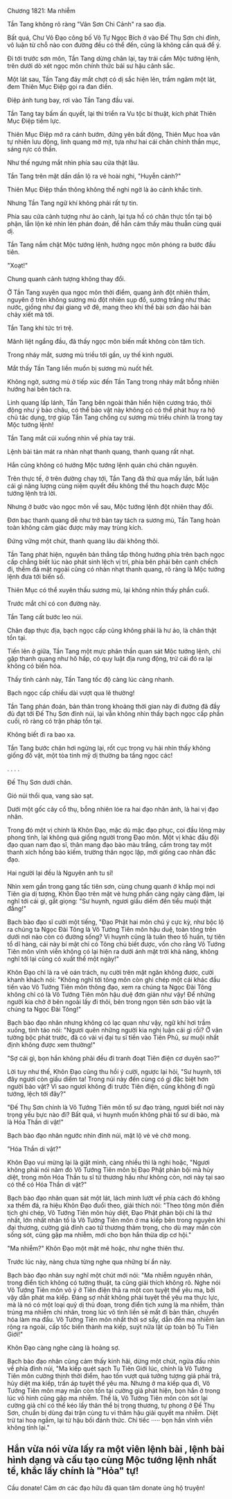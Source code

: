 




Chương 1821: Ma nhiễm


Tần Tang không rõ ràng "Vân Sơn Chi Cảnh" ra sao địa.

Bất quá, Chư Vô Đạo công bố Vô Tự Ngọc Bích ở vào Đế Thụ Sơn chi đỉnh, vô luận từ chỗ nào con đường đều có thể đến, cũng là không cần quá để ý.

Đi tới trước sơn môn, Tần Tang dừng chân lại, tay trái cầm Mộc tướng lệnh, trên dưới dò xét ngọc môn chính thức bái sư hậu cảnh sắc.

Một lát sau, Tần Tang đáy mắt chợt có dị sắc hiện lên, trầm ngâm một lát, đem Thiên Mục Điệp gọi ra đan điền.

Điệp ảnh tung bay, rơi vào Tần Tang đầu vai.

Tần Tang tay bấm ấn quyết, lại thi triển ra Vu tộc bí thuật, kích phát Thiên Mục Điệp tiềm lực.

Thiên Mục Điệp mở ra cánh bướm, đứng yên bất động, Thiên Mục hoa văn tự nhiên lưu động, linh quang mờ mịt, tựa như hai cái chân chính thần mục, sáng rực có thần.

Như thế ngưng mắt nhìn phía sau cửa thật lâu.

Tần Tang trên mặt dần dần lộ ra vẻ hoài nghi, "Huyễn cảnh?"

Thiên Mục Điệp thần thông không thể nghi ngờ là ảo cảnh khắc tinh.

Nhưng Tần Tang ngữ khí không phải rất tự tin.

Phía sau cửa cảnh tượng như ảo cảnh, lại tựa hồ có chân thực tồn tại bộ phận, lẫn lộn kẻ nhìn lén phán đoán, để hắn cảm thấy mâu thuẫn cùng quái dị.

Tần Tang nắm chặt Mộc tướng lệnh, hướng ngọc môn phóng ra bước đầu tiên.

"Xoạt!"

Chung quanh cảnh tượng không thay đổi.

Ở Tần Tang xuyên qua ngọc môn thời điểm, quang ảnh đột nhiên thầm, nguyên ở trên không sương mù đột nhiên sụp đổ, sương trắng như thác nước, giống như đại giang vỡ đê, mang theo khí thế bài sơn đảo hải bàn chảy xiết mà tới.

Tần Tang khí tức trì trệ.

Mãnh liệt ngẩng đầu, đã thấy ngọc môn biến mất không còn tăm tích.

Trong nháy mắt, sương mù triều tới gần, uy thế kinh người.

Mắt thấy Tần Tang liền muốn bị sương mù nuốt hết.

Không ngờ, sương mù ở tiếp xúc đến Tần Tang trong nháy mắt bỗng nhiên hướng hai bên tách ra.

Linh quang lấp lánh, Tần Tang bên ngoài thân hiển hiện cương tráo, thôi động như ý bảo châu, có thể bảo vật này không có có thể phát huy ra hộ chủ tác dụng, trợ giúp Tần Tang chống cự sương mù triều chính là trong tay Mộc tướng lệnh!

Tần Tang mắt cúi xuống nhìn về phía tay trái.

Lệnh bài tản mát ra nhàn nhạt thanh quang, thanh quang rất nhạt.

Hắn cũng không có hướng Mộc tướng lệnh quán chú chân nguyên.

Trên thực tế, ở trên đường chạy tới, Tần Tang đã thử qua mấy lần, bất luận cái gì năng lượng cùng niệm quyết đều không thể thu hoạch được Mộc tướng lệnh trả lời.

Nhưng ở bước vào ngọc môn về sau, Mộc tướng lệnh đột nhiên thay đổi.

Đơn bạc thanh quang dễ như trở bàn tay tách ra sương mù, Tần Tang hoàn toàn không cảm giác được mảy may trùng kích.

Đứng vững một chút, thanh quang lâu dài không thôi.

Tần Tang phát hiện, nguyên bản thẳng tắp thông hướng phía trên bạch ngọc cấp chẳng biết lúc nào phát sinh lệch vị trí, phía bên phải bên cạnh chếch đi, thềm đá mặt ngoài cũng có nhàn nhạt thanh quang, rõ ràng là Mộc tướng lệnh đưa tới biến số.

Thiên Mục có thể xuyên thấu sương mù, lại không nhìn thấy phần cuối.

Trước mắt chỉ có con đường này.

Tần Tang cất bước leo núi.

Chân đạp thực địa, bạch ngọc cấp cũng không phải là hư ảo, là chân thật tồn tại.

Tiến lên ở giữa, Tần Tang một mực phân thần quan sát Mộc tướng lệnh, chỉ gặp thanh quang như hô hấp, có quy luật địa rung động, trừ cái đó ra lại không có biến hóa.

Thấy tình cảnh này, Tần Tang tốc độ càng lúc càng nhanh.

Bạch ngọc cấp chiều dài vượt qua lẽ thường!

Tần Tang phán đoán, bản thân trong khoảng thời gian này đi đường đã đầy đủ đạt tới Đế Thụ Sơn đỉnh núi, lại vẫn không nhìn thấy bạch ngọc cấp phần cuối, rõ ràng có trận pháp tồn tại.

Không biết đi ra bao xa.

Tần Tang bước chân hơi ngừng lại, rốt cục trong vụ hải nhìn thấy không giống đồ vật, một tòa tinh mỹ dị thường ba tầng ngọc các!

. . . .

Đế Thụ Sơn dưới chân.

Gió núi thổi qua, vang sào sạt.

Dưới một gốc cây cổ thụ, bỗng nhiên lóe ra hai đạo nhân ảnh, là hai vị đạo nhân.

Trong đó một vị chính là Khôn Đạo, mặc dù mặc đạo phục, coi đầu lông mày phong tình, lại không quá giống người trong Đạo môn. Một vị khác đầu đội đạo quan nam đạo sĩ, thân mang đạo bào màu trắng, cầm trong tay một thanh xích hồng bảo kiếm, trường thân ngọc lập, mới giống cao nhân đắc đạo.

Hai người lại đều là Nguyên anh tu sĩ!

Nhìn xem gần trong gang tấc tiên sơn, cùng chung quanh ở khắp mọi nơi Tiên gia dị tượng, Khôn Đạo trên mặt vẻ hưng phấn càng ngày càng đậm, lại nghĩ tới cái gì, gắt giọng: "Sư huynh, ngươi giấu diếm đến tiểu muội thật đắng!"

Bạch bào đạo sĩ cười một tiếng, "Đạo Phật hai môn chú ý cực kỳ, như bộc lộ ra chúng ta Ngọc Đài Tông là Vô Tướng Tiên môn hậu duệ, toàn tông trên dưới nơi nào còn có đường sống? Vi huynh cũng là tuân theo tổ huấn, tự tiên tổ dĩ hàng, cái này bí mật chỉ có Tông chủ biết được, vốn cho rằng Vô Tướng Tiên môn vĩnh viễn không có lại hiện ra dưới ánh mặt trời khả năng, không nghĩ tới lại cũng có xuất thế một ngày!"

Khôn Đạo chỉ là ra vẻ oán trách, nụ cười trên mặt ngăn không được, cười khanh khách nói: "Không nghĩ tới tông môn còn ghi chép một cái khác đầu tiến vào Vô Tướng Tiên môn thông đạo, xem ra chúng ta Ngọc Đài Tông không chỉ có là Vô Tướng Tiên môn hậu duệ đơn giản như vậy! Để những người kia chờ ở bên ngoài lấy đi thôi, bên trong ngọn tiên sơn bảo vật là chúng ta Ngọc Đài Tông!"

Bạch bào đạo nhân nhưng không có lạc quan như vậy, ngữ khí hơi trầm xuống, tỉnh táo nói: "Ngươi quên những người kia nghị luận cái gì rồi? Ở vân tường bộc phát trước, đã có vài vị đại tu sĩ tiến vào Tiên Phủ, sư muội nhất định không được xem thường!"

"Sợ cái gì, bọn hắn không phải đều đi tranh đoạt Tiên điện cơ duyên sao?"

Lời tuy như thế, Khôn Đạo cũng thu hồi ý cười, ngược lại hỏi, "Sư huynh, tới đây ngươi còn giấu diếm ta! Trong núi này đến cùng có gì đặc biệt hơn người bảo vật? Vì sao ngươi không đi trước Tiên điện, cũng không đi ngũ tướng, lệch tới đây?"

"Đế Thụ Sơn chính là Vô Tướng Tiên môn tổ sư đạo tràng, ngươi biết nơi này trọng yếu bực nào đi? Bất quá, vi huynh muốn không phải tổ sư di bảo, mà là Hóa Thần di vật!"

Bạch bào đạo nhân ngước nhìn đỉnh núi, mặt lộ vẻ vẻ chờ mong.

"Hóa Thần di vật?"

Khôn Đạo vui mừng lại là giật mình, càng nhiều thì là nghi hoặc, "Ngươi không phải nói năm đó Vô Tướng Tiên môn bị Đạo Phật phản bội mà hủy diệt, trong môn Hóa Thần tu sĩ tử thương hầu như không còn, nơi này tại sao có thể có Hóa Thần di vật?"

Bạch bào đạo nhân quan sát một lát, lách mình lướt về phía cách đó không xa thềm đá, ra hiệu Khôn Đạo đuổi theo, giải thích nói: "Theo tông môn điển tịch ghi chép, Vô Tướng Tiên môn hủy diệt, Đạo Phật phản bội chỉ là thứ nhất, lớn nhất nhân tố là Vô Tướng Tiên môn ở ma kiếp bên trong nguyên khí đại thương, cường giả đỉnh cao tử thương thảm trọng, cho dù may mắn còn sống sót, cũng gặp ma nhiễm, mới cho bọn hắn thừa dịp cơ hội."

"Ma nhiễm?" Khôn Đạo một mặt mê hoặc, như nghe thiên thư.

Trước lúc này, nàng chưa từng nghe qua những bí ẩn này.

Bạch bào đạo nhân suy nghĩ một chút mới nói: "Ma nhiễm nguyên nhân, trong điển tịch không có tường thuật, ta cũng giải thích không rõ. Nghe nói Vô Tướng Tiên môn vô ý ở Tiên điện thả ra một con tuyệt thế yêu ma, bởi vậy dẫn phát ma kiếp. Đáng sợ nhất không phải tuyệt thế yêu ma thực lực, mà là nó có một loại quỷ dị thủ đoạn, trong điển tịch xưng là ma nhiễm, thân trúng ma nhiễm chi nhân, trong lúc vô tình liền sẽ mất đi bản thân, chuyển hóa làm ma đầu. Vô Tướng Tiên môn nhất thời sơ sẩy, dẫn đến ma nhiễm lan rộng ra ngoài, cấp tốc biến thành ma kiếp, suýt nữa lật úp toàn bộ Tu Tiên Giới!"

Khôn Đạo càng nghe càng là hoảng sợ.

Bạch bào đạo nhân cũng cảm thấy kinh hãi, dừng một chút, ngửa đầu nhìn về phía đỉnh núi, "Ma kiếp quét sạch Tu Tiên Giới lúc, chính là Vô Tướng Tiên môn cường thịnh thời điểm, hao tốn vượt quá tưởng tượng giá phải trả, hủy diệt ma kiếp, trấn áp tuyệt thế yêu ma. Nhưng ở ma kiếp qua đi, Vô Tướng Tiên môn may mắn còn tồn tại cường giả phát hiện, bọn hắn ở trong lúc vô hình cũng gặp ma nhiễm. Thế là, Vô Tướng Tiên môn còn sót lại cường giả chỉ có thể kéo lấy thân thể bị trọng thương, tự phong ở Đế Thụ Sơn, chuẩn bị dùng đại trận cùng tu vi thâm hậu giải quyết ma nhiễm. Diệt trừ tai hoạ ngầm, lại từ hậu bối đánh thức. Chỉ tiếc ····· bọn hắn vĩnh viễn không tỉnh lại."

Hắn vừa nói vừa lấy ra một viên lệnh bài , lệnh bài hình dạng và cấu tạo cùng Mộc tướng lệnh nhất tề, khắc lấy chính là "Hỏa" tự!
--
Cầu donate! Cảm ơn các đạo hữu đã quan tâm donate ủng hộ truyện!




